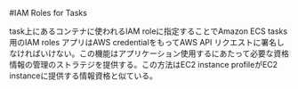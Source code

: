 #IAM Roles for Tasks

task上にあるコンテナに使われるIAM roleに指定することでAmazon ECS tasks用のIAM roles
アプリはAWS credentialをもってAWS API リクエストに署名しなければいけない。この機能はアプリケーション使用するにあたって必要な資格情報の管理のストラテジを提供する。この方法はEC2 instance profileがEC2 instanceに提供する情報資格と似ている。
